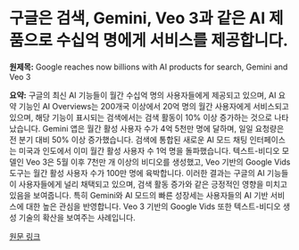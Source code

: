 # 구글은 검색, Gemini, Veo 3과 같은 AI 제품으로 수십억 명에게 서비스를 제공합니다.

**원제목:** Google reaches now billions with AI products for search, Gemini and Veo 3

**요약:** 구글의 최신 AI 기능들이 월간 수십억 명의 사용자들에게 제공되고 있으며, AI 요약 기능인 AI Overviews는 200개국 이상에서 20억 명의 월간 사용자에게 서비스되고 있으며, 해당 기능이 표시되는 검색에서는 검색 활동이 10% 이상 증가하는 것으로 나타났습니다.  Gemini 앱은 월간 활성 사용자 수가 4억 5천만 명에 달하며, 일일 요청량은 전 분기 대비 50% 이상 증가했습니다.  검색에 통합된 새로운 AI 모드 채팅 인터페이스는 미국과 인도에서 이미 월간 활성 사용자 수 1억 명을 돌파했습니다.  텍스트-비디오 모델인 Veo 3은 5월 이후 7천만 개 이상의 비디오를 생성했고, Veo 기반의 Google Vids 도구는 월간 활성 사용자 수가 100만 명에 육박합니다. 이러한 결과는 구글의 AI 기능들이 사용자들에게 널리 채택되고 있으며, 검색 활동 증가와 같은 긍정적인 영향을 미치고 있음을 보여줍니다.  특히 Gemini와 AI 모드의 빠른 성장세는 사용자들의 AI 기반 서비스에 대한 높은 관심을 반영합니다.  Veo 3 기반의 Google Vids 또한 텍스트-비디오 생성 기술의 확산을 보여주는 사례입니다.

[원문 링크](https://the-decoder.com/google-reaches-now-billions-with-ai-products-for-search-gemini-and-veo-3/)
